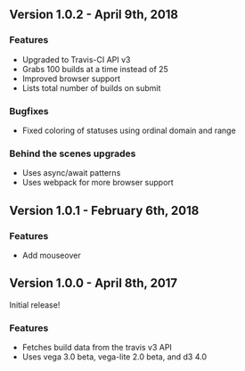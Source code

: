 ## Version 1.0.2 - April 9th, 2018

### Features

- Upgraded to Travis-CI API v3 
- Grabs 100 builds at a time instead of 25
- Improved browser support
- Lists total number of builds on submit

### Bugfixes

- Fixed coloring of statuses using ordinal domain and range

### Behind the scenes upgrades

- Uses async/await patterns
- Uses webpack for more browser support



## Version 1.0.1 - February 6th, 2018

### Features

- Add mouseover

## Version 1.0.0 - April 8th, 2017

Initial release!

### Features

- Fetches build data from the travis v3 API
- Uses vega 3.0 beta, vega-lite 2.0 beta, and d3 4.0

